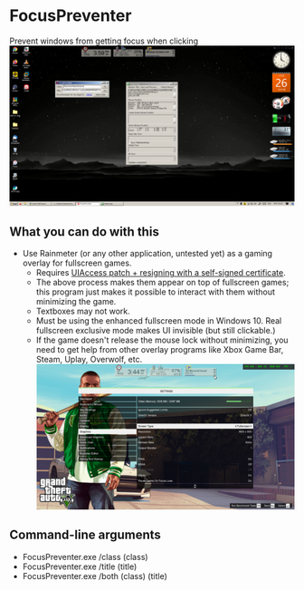 # FocusPreventer
 Prevent windows from getting focus when clicking
![Screenshot](https://raw.githubusercontent.com/Ingan121/FocusPreventer/master/scrsht.png)

## What you can do with this
* Use Rainmeter (or any other application, untested yet) as a gaming overlay for fullscreen games.
  * Requires [UIAccess patch + resigning with a self-signed certificate](https://github.com/Ingan121/FocusPreventer/blob/master/UIAccessPatch.md).
  * The above process makes them appear on top of fullscreen games; this program just makes it possible to interact with them without minimizing the game.
  * Textboxes may not work.
  * Must be using the enhanced fullscreen mode in Windows 10. Real fullscreen exclusive mode makes UI invisible (but still clickable.)
  * If the game doesn't release the mouse lock without minimizing, you need to get help from other overlay programs like Xbox Game Bar, Steam, Uplay, Overwolf, etc.
  ![Screenshot](https://raw.githubusercontent.com/Ingan121/FocusPreventer/master/gamingoverlay2.png)
  
 ## Command-line arguments
 * FocusPreventer.exe /class (class)
 * FocusPreventer.exe /title (title)
 * FocusPreventer.exe /both (class) (title)
